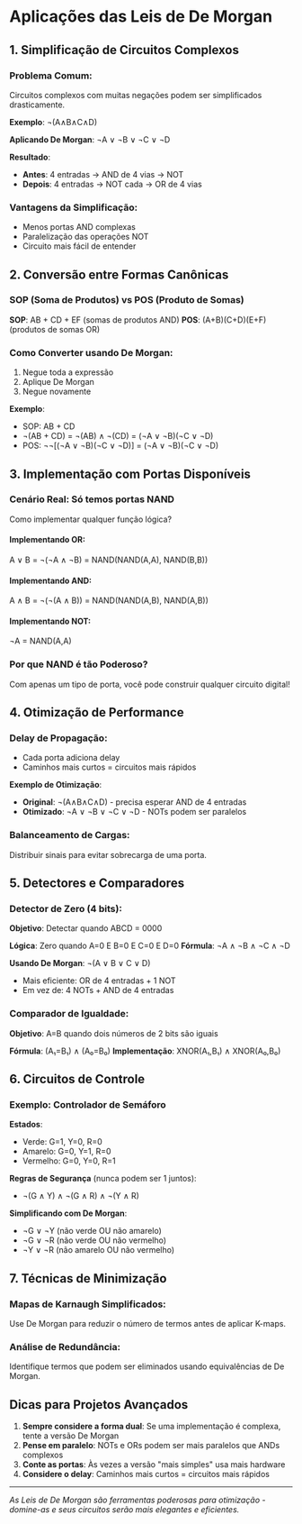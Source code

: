 # Aplicações das Leis de De Morgan

## 1. Simplificação de Circuitos Complexos

### Problema Comum:
Circuitos complexos com muitas negações podem ser simplificados drasticamente.

**Exemplo**: ¬(A∧B∧C∧D)

**Aplicando De Morgan**: ¬A ∨ ¬B ∨ ¬C ∨ ¬D

**Resultado**: 
- **Antes**: 4 entradas → AND de 4 vias → NOT
- **Depois**: 4 entradas → NOT cada → OR de 4 vias

### Vantagens da Simplificação:
- Menos portas AND complexas
- Paralelização das operações NOT
- Circuito mais fácil de entender

## 2. Conversão entre Formas Canônicas

### SOP (Soma de Produtos) vs POS (Produto de Somas)

**SOP**: AB + CD + EF (somas de produtos AND)
**POS**: (A+B)(C+D)(E+F) (produtos de somas OR)

### Como Converter usando De Morgan:
1. Negue toda a expressão
2. Aplique De Morgan
3. Negue novamente

**Exemplo**:
- SOP: AB + CD
- ¬(AB + CD) = ¬(AB) ∧ ¬(CD) = (¬A ∨ ¬B)(¬C ∨ ¬D)
- POS: ¬¬[(¬A ∨ ¬B)(¬C ∨ ¬D)] = (¬A ∨ ¬B)(¬C ∨ ¬D)

## 3. Implementação com Portas Disponíveis

### Cenário Real: Só temos portas NAND
Como implementar qualquer função lógica?

#### Implementando OR:
A ∨ B = ¬(¬A ∧ ¬B) = NAND(NAND(A,A), NAND(B,B))

#### Implementando AND:
A ∧ B = ¬(¬(A ∧ B)) = NAND(NAND(A,B), NAND(A,B))

#### Implementando NOT:
¬A = NAND(A,A)

### Por que NAND é tão Poderoso?
Com apenas um tipo de porta, você pode construir qualquer circuito digital!

## 4. Otimização de Performance

### Delay de Propagação:
- Cada porta adiciona delay
- Caminhos mais curtos = circuitos mais rápidos

**Exemplo de Otimização**:
- **Original**: ¬(A∧B∧C∧D) - precisa esperar AND de 4 entradas
- **Otimizado**: ¬A ∨ ¬B ∨ ¬C ∨ ¬D - NOTs podem ser paralelos

### Balanceamento de Cargas:
Distribuir sinais para evitar sobrecarga de uma porta.

## 5. Detectores e Comparadores

### Detector de Zero (4 bits):
**Objetivo**: Detectar quando ABCD = 0000

**Lógica**: Zero quando A=0 E B=0 E C=0 E D=0
**Fórmula**: ¬A ∧ ¬B ∧ ¬C ∧ ¬D

**Usando De Morgan**: ¬(A ∨ B ∨ C ∨ D)
- Mais eficiente: OR de 4 entradas + 1 NOT
- Em vez de: 4 NOTs + AND de 4 entradas

### Comparador de Igualdade:
**Objetivo**: A=B quando dois números de 2 bits são iguais

**Fórmula**: (A₁=B₁) ∧ (A₀=B₀)
**Implementação**: XNOR(A₁,B₁) ∧ XNOR(A₀,B₀)

## 6. Circuitos de Controle

### Exemplo: Controlador de Semáforo
**Estados**:
- Verde: G=1, Y=0, R=0
- Amarelo: G=0, Y=1, R=0  
- Vermelho: G=0, Y=0, R=1

**Regras de Segurança** (nunca podem ser 1 juntos):
- ¬(G ∧ Y) ∧ ¬(G ∧ R) ∧ ¬(Y ∧ R)

**Simplificando com De Morgan**:
- ¬G ∨ ¬Y (não verde OU não amarelo)
- ¬G ∨ ¬R (não verde OU não vermelho)  
- ¬Y ∨ ¬R (não amarelo OU não vermelho)

## 7. Técnicas de Minimização

### Mapas de Karnaugh Simplificados:
Use De Morgan para reduzir o número de termos antes de aplicar K-maps.

### Análise de Redundância:
Identifique termos que podem ser eliminados usando equivalências de De Morgan.

## Dicas para Projetos Avançados

1. **Sempre considere a forma dual**: Se uma implementação é complexa, tente a versão De Morgan
2. **Pense em paralelo**: NOTs e ORs podem ser mais paralelos que ANDs complexos
3. **Conte as portas**: Às vezes a versão "mais simples" usa mais hardware
4. **Considere o delay**: Caminhos mais curtos = circuitos mais rápidos

---

*As Leis de De Morgan são ferramentas poderosas para otimização - domine-as e seus circuitos serão mais elegantes e eficientes.*